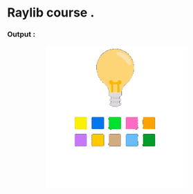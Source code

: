 # Raylib course .

### Output :
<p align="center">
    <img src="https://github.com/glULTRA/LearnRaylib/blob/z-Course-Resources/course_res/gif/ezgif-5-ed6f9f5826-unscreen.gif" alt="Loading">
</p>

